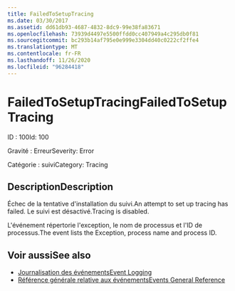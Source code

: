 ```yaml
---
title: FailedToSetupTracing
ms.date: 03/30/2017
ms.assetid: dd61db93-4687-4832-8dc9-99e38fa83671
ms.openlocfilehash: 73939d4497e5500ffdd0cc407949a4c295db0f81
ms.sourcegitcommit: bc293b14af795e0e999e3304dd40c0222cf2ffe4
ms.translationtype: MT
ms.contentlocale: fr-FR
ms.lasthandoff: 11/26/2020
ms.locfileid: "96284418"
---
```

# <a name="failedtosetuptracing"></a><span data-ttu-id="41692-102">FailedToSetupTracing</span><span class="sxs-lookup"><span data-stu-id="41692-102">FailedToSetupTracing</span></span>

<span data-ttu-id="41692-103">ID : 100</span><span class="sxs-lookup"><span data-stu-id="41692-103">Id: 100</span></span>  
  
 <span data-ttu-id="41692-104">Gravité : Erreur</span><span class="sxs-lookup"><span data-stu-id="41692-104">Severity: Error</span></span>  
  
 <span data-ttu-id="41692-105">Catégorie : suivi</span><span class="sxs-lookup"><span data-stu-id="41692-105">Category: Tracing</span></span>  
  
## <a name="description"></a><span data-ttu-id="41692-106">Description</span><span class="sxs-lookup"><span data-stu-id="41692-106">Description</span></span>  

 <span data-ttu-id="41692-107">Échec de la tentative d'installation du suivi.</span><span class="sxs-lookup"><span data-stu-id="41692-107">An attempt to set up tracing has failed.</span></span> <span data-ttu-id="41692-108">Le suivi est désactivé.</span><span class="sxs-lookup"><span data-stu-id="41692-108">Tracing is disabled.</span></span>  
  
 <span data-ttu-id="41692-109">L'événement répertorie l'exception, le nom de processus et l'ID de processus.</span><span class="sxs-lookup"><span data-stu-id="41692-109">The event lists the Exception, process name and process ID.</span></span>  
  
## <a name="see-also"></a><span data-ttu-id="41692-110">Voir aussi</span><span class="sxs-lookup"><span data-stu-id="41692-110">See also</span></span>

- [<span data-ttu-id="41692-111">Journalisation des événements</span><span class="sxs-lookup"><span data-stu-id="41692-111">Event Logging</span></span>](index.md)
- [<span data-ttu-id="41692-112">Référence générale relative aux événements</span><span class="sxs-lookup"><span data-stu-id="41692-112">Events General Reference</span></span>](events-general-reference.md)
